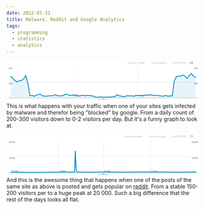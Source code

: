 ```yaml
---
date: 2012-01-31
title: Malware, Reddit and Google Analytics
tags:
  - programming
  - statistics
  - analytics
---
```


![malware analytics](images/malware_analytics.png "malware analytics")
This is what happens with your traffic when one of your sites gets infected by malware and therefor being "blocked" by google. From a daily count of 200-300 visitors down to 0-2 visitors per day. But it's a funny graph to look at.

![reddit analytics](images/reddit_analytics.png "reddit analytics")
And this is the awesome thing that happens when one of the posts of the same site as above is posted and gets popular on [reddit](http://reddit.com). From a stable 150-200 visitors per to a huge peak at 20 000. Such a big difference that the rest of the days looks all flat.
